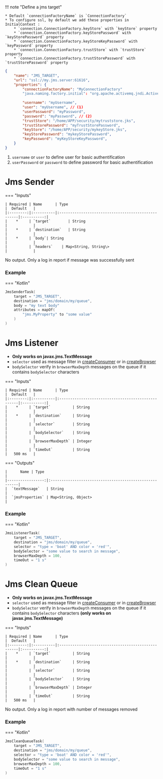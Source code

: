 !!! note "Define a jms target"

    * Default `connectionFactoryName` is `ConnectionFactory`
    * To configure ssl, by default we add these properties in InitialContext : 
        * `connection.ConnectionFactory.keyStore` with `keyStore` property
        * `connection.ConnectionFactory.keyStorePassword` with `keyStorePassword` property
        * `connection.ConnectionFactory.keyStoreKeyPassword` with `keyPassword` property
        * `connection.ConnectionFactory.trustStore` with `trustStore` property
        * `connection.ConnectionFactory.trustStorePassword` with `trustStorePassword` property

```json title="Jms target example"
{
    "name": "JMS_TARGET",
    "url": "ssl://my.jms.server:61616",
    "properties": {
        "connectionFactoryName": "MyConnectionFactory"
        "java.naming.factory.initial": "org.apache.activemq.jndi.ActiveMQInitialContextFactory",
        
        "username": "myUsername",
        "user": "myUsername", // (1)
        "userPassword": "myPassword",
        "password": "myPassword", // (2)
        "trustStore": "/home/APP/security/mytruststore.jks",
        "trustStorePassword": "myTrustStorePassword",
        "keyStore": "/home/APP/security/mykeyStore.jks",
        "keyStorePassword": "mykeyStorePassword",
        "keyPassword": "myKeyStoreKeyPassword",
    }
}
```

1. `username` or `user` to define user for basic authentification
2. `userPassword` or `password` to define password for basic authentification

# Jms Sender

=== "Inputs"

    | Required | Name      | Type                                               |  Default   |
    |:--------:|:----------|:---------------------------------------------------|:----------:|
    |    *     | `target`        | String                                       |            |
    |    *     | `destination`   | String                                       |            |
    |    *     | `body`| String                                                 |            |
    |          | `headers`    | Map<String, String\>                            |            |

No output. Only a log in report if message was successfully sent


### Example

=== "Kotlin"
``` kotlin
JmsSenderTask(
    target = "JMS_TARGET",
    destination = "jms/domain/my/queue",
    body = "my text body"
    attributes = mapOf(
        "jms.MyProperty" to "some value"
    )
)
```

# Jms Listener

*  **Only works on javax.jms.TextMessage**
* `selector` used as message filter in [createConsumer](https://docs.oracle.com/javaee/7/api/javax/jms/Session.html#createConsumer-javax.jms.Destination-java.lang.String-) or in [createBrowser](https://docs.oracle.com/javaee/7/api/javax/jms/Session.html#createBrowser-javax.jms.Queue-java.lang.String-)
* `bodySelector` verify in `browserMaxDepth` messages on the queue if it contains `bodySelector` characters

=== "Inputs"

    | Required | Name      | Type                                               |  Default   |
    |:--------:|:----------|:---------------------------------------------------|:----------:|
    |    *     | `target`          | String                                     |            |
    |    *     | `destination`     | String                                     |            |
    |          | `selector`        | String                                     |            |
    |          | `bodySelector`    | String                                     |            |
    |          | `browserMaxDepth` | Integer                                    |            |
    |          | `timeOut`         | String                                     |   500 ms   |

=== "Outputs"

    |      Name | Type                                                          |
    |-----------------:|:-------------------------------------------------------|
    |  `textMessage`   | String                                                 |
    |  `jmsProperties` | Map<String, Object>                                    |

### Example

=== "Kotlin"
``` kotlin
JmsListenerTask(
    target = "JMS_TARGET",
    destination = "jms/domain/my/queue",
    selector = "type = 'boat' AND color = 'red'",
    bodySelector = "some value to search in message",
    browserMaxDepth = 100,
    timeOut = "1 s"
)
```

# Jms Clean Queue

*  **Only works on javax.jms.TextMessage**
* `selector` used as message filter in [createConsumer](https://docs.oracle.com/javaee/7/api/javax/jms/Session.html#createConsumer-javax.jms.Destination-java.lang.String-) or in [createBrowser](https://docs.oracle.com/javaee/7/api/javax/jms/Session.html#createBrowser-javax.jms.Queue-java.lang.String-)
* `bodySelector` verify in `browserMaxDepth` messages on the queue if it contains `bodySelector` characters **(only works on javax.jms.TextMessage)**

=== "Inputs"

    | Required | Name      | Type                                               |  Default   |
    |:--------:|:----------|:---------------------------------------------------|:----------:|
    |    *     | `target`          | String                                     |            |
    |    *     | `destination`     | String                                     |            |
    |          | `selector`        | String                                     |            |
    |          | `bodySelector`    | String                                     |            |
    |          | `browserMaxDepth` | Integer                                    |            |
    |          | `timeOut`         | String                                     |   500 ms   |

No output. Only a log in report with number of messages removed

### Example

=== "Kotlin"
``` kotlin
JmsCleanQueueTask(
    target = "JMS_TARGET",
    destination = "jms/domain/my/queue",
    selector = "type = 'boat' AND color = 'red'",
    bodySelector = "some value to search in message",
    browserMaxDepth = 100,
    timeOut = "1 s"
)
```

